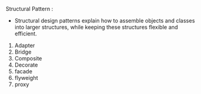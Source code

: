 Structural Pattern :  
- Structural design patterns explain how to assemble objects and classes into larger structures, 
   while keeping these structures flexible and efficient.

1. Adapter
2. Bridge
3. Composite
4. Decorate 
5. facade
6. flyweight
7. proxy
